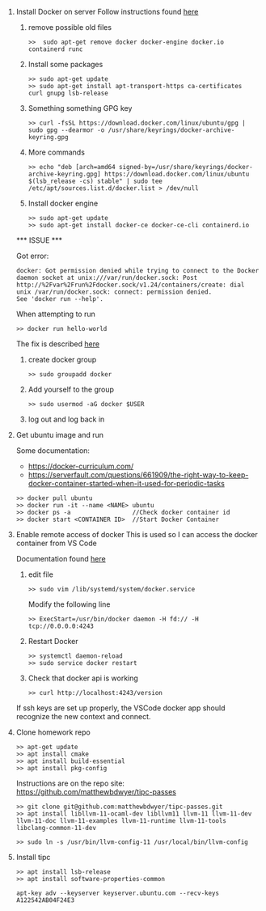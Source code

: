 1. Install Docker on server
    Follow instructions found [here](https://docs.docker.com/engine/install/ubuntu/)

    1. remove possible old files
        ```
        >>  sudo apt-get remove docker docker-engine docker.io containerd runc
        ```

    1. Install some packages
        ```
        >> sudo apt-get update
        >> sudo apt-get install apt-transport-https ca-certificates curl gnupg lsb-release
        ```

    1. Something something GPG key
        ```
        >> curl -fsSL https://download.docker.com/linux/ubuntu/gpg | sudo gpg --dearmor -o /usr/share/keyrings/docker-archive-keyring.gpg
        ```

    1. More commands
        ```
        >> echo "deb [arch=amd64 signed-by=/usr/share/keyrings/docker-archive-keyring.gpg] https://download.docker.com/linux/ubuntu $(lsb_release -cs) stable" | sudo tee /etc/apt/sources.list.d/docker.list > /dev/null
        ```

    1. Install docker engine
        ```
        >> sudo apt-get update
        >> sudo apt-get install docker-ce docker-ce-cli containerd.io
        ```

    *** ISSUE ***

    Got error:
    ```
    docker: Got permission denied while trying to connect to the Docker daemon socket at unix:///var/run/docker.sock: Post http://%2Fvar%2Frun%2Fdocker.sock/v1.24/containers/create: dial unix /var/run/docker.sock: connect: permission denied.
    See 'docker run --help'.
    ```

    When attempting to run
    ```
    >> docker run hello-world
    ```

    The fix is described [here](https://docs.docker.com/engine/install/linux-postinstall/)
    
    1. create docker group
        ```
        >> sudo groupadd docker
        ```
    
    1. Add yourself to the group
        ```
        >> sudo usermod -aG docker $USER
        ```
    
    1. log out and log back in

1. Get ubuntu image and run

    Some documentation:
    * https://docker-curriculum.com/
    * https://serverfault.com/questions/661909/the-right-way-to-keep-docker-container-started-when-it-used-for-periodic-tasks

    ```
    >> docker pull ubuntu
    >> docker run -it --name <NAME> ubuntu
    >> docker ps -a                 //Check docker container id
    >> docker start <CONTAINER ID>  //Start Docker Container
    ```

1. Enable remote access of docker
    This is used so I can access the docker container from VS Code

    Documentation found [here](https://www.ivankrizsan.se/2016/05/18/enabling-docker-remote-api-on-ubuntu-16-04/)
    1. edit file
        ```
        >> sudo vim /lib/systemd/system/docker.service
        ```
        Modify the following line
        ```
        >> ExecStart=/usr/bin/docker daemon -H fd:// -H tcp://0.0.0.0:4243
        ```
    1. Restart Docker
        ```
        >> systemctl daemon-reload
        >> sudo service docker restart
        ```

    1. Check that docker api is working
        ```
        >> curl http://localhost:4243/version
        ```

    If ssh keys are set up properly, the VSCode docker app should recognize the new context and connect.

1. Clone homework repo
    ```
    >> apt-get update
    >> apt install cmake
    >> apt install build-essential
    >> apt install pkg-config
    ```
    Instructions are on the repo site: https://github.com/matthewbdwyer/tipc-passes
    ```
    >> git clone git@github.com:matthewbdwyer/tipc-passes.git
    >> apt install libllvm-11-ocaml-dev libllvm11 llvm-11 llvm-11-dev llvm-11-doc llvm-11-examples llvm-11-runtime llvm-11-tools libclang-common-11-dev
    ```
    ```
    >> sudo ln -s /usr/bin/llvm-config-11 /usr/local/bin/llvm-config
    ```

1. Install tipc

    ```
    >> apt install lsb-release
    >> apt install software-properties-common
    ```

    ```
    apt-key adv --keyserver keyserver.ubuntu.com --recv-keys A122542AB04F24E3
    ```